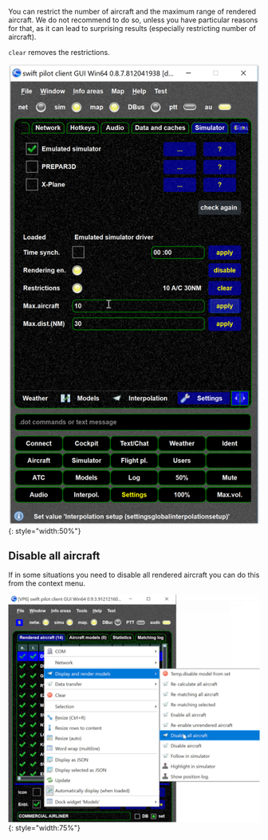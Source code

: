 <!--
    SPDX-FileCopyrightText: Copyright (C) swift Project Community / Contributors
    SPDX-License-Identifier: GFDL-1.3-only
-->

You can restrict the number of aircraft and the maximum range of rendered aircraft.
We do not recommend to do so, unless you have particular reasons for that, as it can lead to surprising results (especially restricting number of aircraft).

`clear` removes the restrictions.

![](./../../../img/aircraftrange1.jpg){: style="width:50%"}


## Disable all aircraft


If in some situations you need to disable all rendered aircraft you can do this from the context menu.

![](./../../../img/disableallaircraft.jpg){: style="width:75%"}
